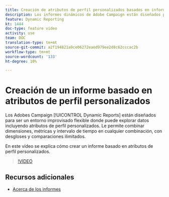 ```yaml
---
title: Creación de atributos de perfil personalizados basados en informes
description: Los informes dinámicos de Adobe Campaign están diseñados para ser un entorno improvisado flexible en el que puede explorar datos incluyendo atributos de perfil personalizados. Le permite combinar dimensiones, métricas y intervalo de tiempo en cualquier combinación, con desgloses y comparaciones ilimitados. En este vídeo se explica cómo crear un informe basado en atributos de perfil personalizados.
feature: Dynamic Reporting
kt: 1444
doc-type: feature video
activity: use
team: DOC
translation-type: tm+mt
source-git-commit: a2f194821a9ce06272eaed979ee2d8c62cccac2b
workflow-type: tm+mt
source-wordcount: '133'
ht-degree: 10%

---
```



# Creación de un informe basado en atributos de perfil personalizados

Los Adobes Campaign [!UICONTROL Dynamic Reports] están diseñados para ser un entorno improvisado flexible donde puede explorar datos incluyendo atributos de perfil personalizados. Le permite combinar dimensiones, métricas y intervalo de tiempo en cualquier combinación, con desgloses y comparaciones ilimitados.

En este vídeo se explica cómo crear un informe basado en atributos de perfil personalizados.

>[!VIDEO](https://video.tv.adobe.com/v/28204?quality=12)

## Recursos adicionales

* [Acerca de los informes](https://docs.adobe.com/content/help/es-ES/campaign-standard/using/reporting/about-reporting/about-dynamic-reports.html)
